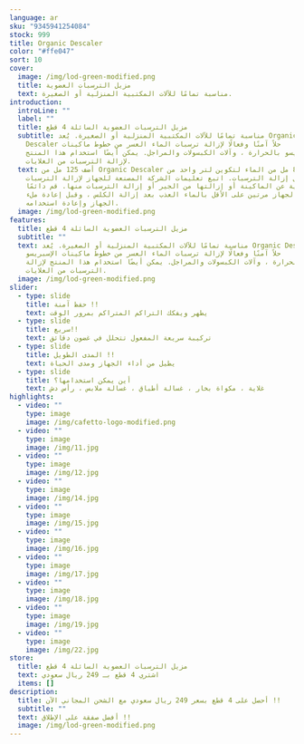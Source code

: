 ```yaml
---
language: ar
sku: "9345941254084"
stock: 999
title: Organic Descaler
color: "#ffe047"
sort: 10
cover:
  image: /img/lod-green-modified.png
  title: مزيل الترسبات العضوية
  text: مناسبة تمامًا للآلات المكتبية المنزلية أو الصغيرة.
introduction:
  introLine: ""
  label: ""
  title: مزيل الترسبات العضوية السائلة 4 قطع
  subtitle: مناسبة تمامًا للآلات المكتبية المنزلية أو الصغيرة. يُعد Organic
    Descaler حلاً آمنًا وفعالًا لإزالة ترسبات الماء العسر من خطوط ماكينات
    الإسبريسو بالحرارة ، وآلات الكبسولات والمراجل. يمكن أيضًا استخدام هذا المنتج
    لإزالة الترسبات من الغلايات.
  text: أضف 125 مل من Organic Descaler إلى 875 مل من الماء لتكوين لتر واحد من
    محلول إزالة الترسبات. اتبع تعليمات الشركة المصنعة للجهاز لإزالة الترسبات
    الكلسية عن الماكينة أو إزالتها من الجير أو إزالة الترسبات منها. قم دائمًا
    بشطف الجهاز مرتين على الأقل بالماء العذب بعد إزالة الكلس ، وقبل إعادة ملء
    الجهاز وإعادة استخدامه.
  image: /img/lod-green-modified.png
features:
  title: مزيل الترسبات العضوية السائلة 4 قطع
  subtitle: ""
  text: مناسبة تمامًا للآلات المكتبية المنزلية أو الصغيرة. يُعد Organic Descaler
    حلاً آمنًا وفعالًا لإزالة ترسبات الماء العسر من خطوط ماكينات الإسبريسو
    بالحرارة ، وآلات الكبسولات والمراجل. يمكن أيضًا استخدام هذا المنتج لإزالة
    الترسبات من الغلايات.
  image: /img/lod-green-modified.png
slider:
  - type: slide
    title: حفظ آمنة !!
    text: يطهر ويفكك التراكم المتراكم بمرور الوقت
  - type: slide
    title: سريع!!
    text: تركيبة سريعة المفعول تتحلل في غضون دقائق
  - type: slide
    title: المدى الطويل !!
    text: يطيل من أداء الجهاز ومدى الحياة
  - type: slide
    title: أين يمكن استخدامها؟
    text: غلاية ، مكواة بخار ، غسالة أطباق ، غسالة ملابس ، رأس دش
highlights:
  - video: ""
    type: image
    image: /img/cafetto-logo-modified.png
  - video: ""
    type: image
    image: /img/11.jpg
  - video: ""
    type: image
    image: /img/12.jpg
  - video: ""
    type: image
    image: /img/14.jpg
  - video: ""
    type: image
    image: /img/15.jpg
  - video: ""
    type: image
    image: /img/16.jpg
  - video: ""
    type: image
    image: /img/17.jpg
  - video: ""
    type: image
    image: /img/18.jpg
  - video: ""
    type: image
    image: /img/19.jpg
  - video: ""
    type: image
    image: /img/22.jpg
store:
  title: مزيل الترسبات العضوية السائلة 4 قطع
  text: اشتري 4 قطع بـ 249 ريال سعودي
  items: []
description:
  title: أحصل على 4 قطع بسعر 249 ريال سعودي مع الشحن المجاني الآن !!
  subtitle: ""
  text: أفضل صفقة على الإطلاق !!
  image: /img/lod-green-modified.png
---
```

